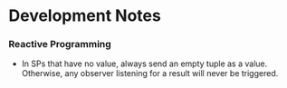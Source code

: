 # Development Notes

### Reactive Programming

* In SPs that have no value, always send an empty tuple as a value. Otherwise, any observer listening for a result will never be triggered.

